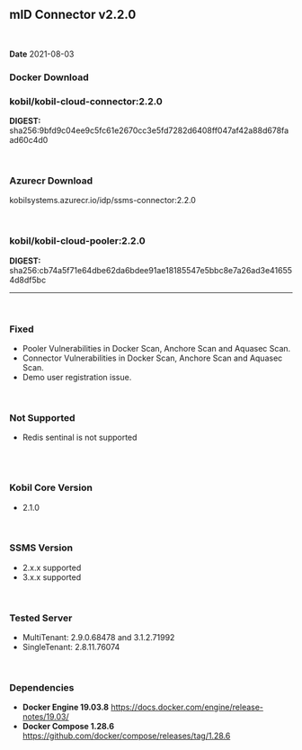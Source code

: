 
## mID Connector v2.2.0

<br/>

**Date** 2021-08-03

### **Docker Download**

### kobil/kobil-cloud-connector:2.2.0
**DIGEST:** sha256:9bfd9c04ee9c5fc61e2670cc3e5fd7282d6408ff047af42a88d678faad60c4d0

<br/>

### **Azurecr Download**
kobilsystems.azurecr.io/idp/ssms-connector:2.2.0

<br/>

### kobil/kobil-cloud-pooler:2.2.0
**DIGEST:** sha256:cb74a5f71e64dbe62da6bdee91ae18185547e5bbc8e7a26ad3e416554d8df5bc

------------------------------------
<br/>


### Fixed
* Pooler Vulnerabilities in Docker Scan, Anchore Scan and Aquasec Scan.
* Connector Vulnerabilities in Docker Scan, Anchore Scan and Aquasec Scan.
* Demo user registration issue.

<br/>

### Not Supported
* Redis sentinal is not supported

<br/>
<br/>

### Kobil Core Version
* 2.1.0

<br/>

### SSMS Version
* 2.x.x supported
* 3.x.x supported


<br/>

### Tested Server
* MultiTenant: 2.9.0.68478 and 3.1.2.71992 
* SingleTenant: 2.8.11.76074

<br/>

### Dependencies
* **Docker Engine 19.03.8**
https://docs.docker.com/engine/release-notes/19.03/
* **Docker Compose 1.28.6**
https://github.com/docker/compose/releases/tag/1.28.6
